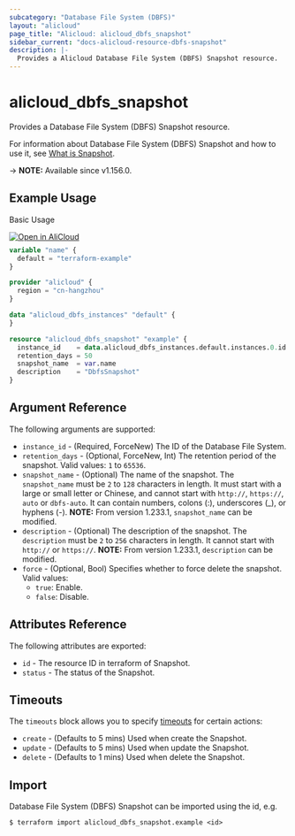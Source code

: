```yaml
---
subcategory: "Database File System (DBFS)"
layout: "alicloud"
page_title: "Alicloud: alicloud_dbfs_snapshot"
sidebar_current: "docs-alicloud-resource-dbfs-snapshot"
description: |-
  Provides a Alicloud Database File System (DBFS) Snapshot resource.
---
```


# alicloud_dbfs_snapshot

Provides a Database File System (DBFS) Snapshot resource.

For information about Database File System (DBFS) Snapshot and how to use it, see [What is Snapshot](https://help.aliyun.com/zh/dbfs/developer-reference/api-dbfs-2020-04-18-createsnapshot).

-> **NOTE:** Available since v1.156.0.

## Example Usage

Basic Usage

<div style="display: block;margin-bottom: 40px;"><div class="oics-button" style="float: right;position: absolute;margin-bottom: 10px;">
  <a href="https://api.aliyun.com/api-tools/terraform?resource=alicloud_dbfs_snapshot&exampleId=135d92d4-7aa3-a5c3-9737-98713dcd086f2359e22e&activeTab=example&spm=docs.r.dbfs_snapshot.0.135d92d47a&intl_lang=EN_US" target="_blank">
    <img alt="Open in AliCloud" src="https://img.alicdn.com/imgextra/i1/O1CN01hjjqXv1uYUlY56FyX_!!6000000006049-55-tps-254-36.svg" style="max-height: 44px; max-width: 100%;">
  </a>
</div></div>

```terraform
variable "name" {
  default = "terraform-example"
}

provider "alicloud" {
  region = "cn-hangzhou"
}

data "alicloud_dbfs_instances" "default" {
}

resource "alicloud_dbfs_snapshot" "example" {
  instance_id    = data.alicloud_dbfs_instances.default.instances.0.id
  retention_days = 50
  snapshot_name  = var.name
  description    = "DbfsSnapshot"
}
```

## Argument Reference

The following arguments are supported:

* `instance_id` - (Required, ForceNew) The ID of the Database File System.
* `retention_days` - (Optional, ForceNew, Int) The retention period of the snapshot. Valid values: `1` to `65536`.
* `snapshot_name` - (Optional) The name of the snapshot. The `snapshot_name` must be `2` to `128` characters in length. It must start with a large or small letter or Chinese, and cannot start with `http://`, `https://`, `auto` or `dbfs-auto`. It can contain numbers, colons (:), underscores (_), or hyphens (-). **NOTE:** From version 1.233.1, `snapshot_name` can be modified.
* `description` - (Optional) The description of the snapshot. The `description` must be `2` to `256` characters in length. It cannot start with `http://` or `https://`. **NOTE:** From version 1.233.1, `description` can be modified.
* `force` - (Optional, Bool) Specifies whether to force delete the snapshot. Valid values:
  - `true`: Enable.
  - `false`: Disable.

## Attributes Reference

The following attributes are exported:

* `id` - The resource ID in terraform of Snapshot.
* `status` - The status of the Snapshot.

## Timeouts

The `timeouts` block allows you to specify [timeouts](https://www.terraform.io/docs/configuration-0-11/resources.html#timeouts) for certain actions:

* `create` - (Defaults to 5 mins) Used when create the Snapshot.
* `update` - (Defaults to 5 mins) Used when update the Snapshot.
* `delete` - (Defaults to 1 mins) Used when delete the Snapshot.

## Import

Database File System (DBFS) Snapshot can be imported using the id, e.g.

```shell
$ terraform import alicloud_dbfs_snapshot.example <id>
```
